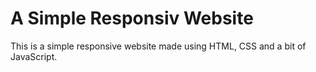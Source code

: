 # A Simple Responsiv Website

This is a simple responsive website made using HTML, CSS and a bit of JavaScript.